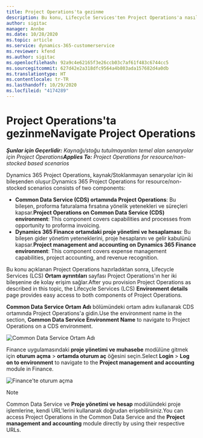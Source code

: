 ```yaml
---
title: Project Operations'ta gezinme
description: Bu konu, Lifecycle Services'ten Project Operations'a nasıl erişim yapılacağı hakkında bilgi sağlar.
author: sigitac
manager: Annbe
ms.date: 10/28/2020
ms.topic: article
ms.service: dynamics-365-customerservice
ms.reviewer: kfend
ms.author: sigitac
ms.openlocfilehash: 92a9c4e62165f3e26ccb03c7af61f483c6744cc5
ms.sourcegitcommit: 627d42e2a318dfc9564a4b803ada157682d4a0db
ms.translationtype: HT
ms.contentlocale: tr-TR
ms.lasthandoff: 10/29/2020
ms.locfileid: "4174289"
---
```

# <a name="navigate-project-operations"></a><span data-ttu-id="c744f-103">Project Operations'ta gezinme</span><span class="sxs-lookup"><span data-stu-id="c744f-103">Navigate Project Operations</span></span>

<span data-ttu-id="c744f-104">_**Şunlar için Geçerlidir:** Kaynağı/stoğu tutulmayanları temel alan senaryolar için Project Operations_</span><span class="sxs-lookup"><span data-stu-id="c744f-104">_**Applies To:** Project Operations for resource/non-stocked based scenarios_</span></span>

<span data-ttu-id="c744f-105">Dynamics 365 Project Operations, kaynak/Stoklanmayan senaryolar için iki bileşenden oluşur:</span><span class="sxs-lookup"><span data-stu-id="c744f-105">Dynamics 365 Project Operations for resource/non-stocked scenarios consists of two components:</span></span> 

 - <span data-ttu-id="c744f-106">**Common Data Service (CDS) ortamında Project Operations**: Bu bileşen, proforma faturalama fırsatına yönelik yetenekleri ve süreçleri kapsar.</span><span class="sxs-lookup"><span data-stu-id="c744f-106">**Project Operations on Common Data Service (CDS) environment**: This component covers capabilities and processes from opportunity to proforma invoicing.</span></span> 
 - <span data-ttu-id="c744f-107">**Dynamics 365 Finance ortamdaki proje yönetimi ve hesaplaması**: Bu bileşen gider yönetim yeteneklerini, proje hesaplarını ve gelir kabulünü kapsar.</span><span class="sxs-lookup"><span data-stu-id="c744f-107">**Project management and accounting on Dynamics 365 Finance environment**: This component covers expense management capabilities, project accounting, and revenue recognition.</span></span> 

<span data-ttu-id="c744f-108">Bu konu açıklanan Project Operations hazırladıktan sonra, Lifecycle Services (LCS) **Ortam ayrıntıları** sayfası Project Operations'ın her iki bileşenine de kolay erişim sağlar.</span><span class="sxs-lookup"><span data-stu-id="c744f-108">After you provision Project Operations as described in this topic, the Lifecycle Services (LCS) **Environment details** page provides easy access to both components of Project Operations.</span></span>  

<span data-ttu-id="c744f-109">**Common Data Service Ortam Adı** bölümündeki ortam adını kullanarak CDS ortamında Project Operations'a gidin.</span><span class="sxs-lookup"><span data-stu-id="c744f-109">Use the environment name in the section, **Common Data Service Environment Name** to navigate to Project Operations on a CDS environment.</span></span> 

  ![Common Data Service Ortam Adı](./media/environment-name.PNG)

<span data-ttu-id="c744f-111">Finance uygulamasındaki **proje yönetimi ve muhasebe** modülüne gitmek için **oturum açma** > **ortamda oturum aç** öğesini seçin.</span><span class="sxs-lookup"><span data-stu-id="c744f-111">Select **Login** > **Log on to environment** to navigate to the **Project management and accounting** module in Finance.</span></span>  

   ![Finance'te oturum açma](./media/environment-login.PNG)

> [!NOTE]
> <span data-ttu-id="c744f-113">Common Data Service ve **Proje yönetimi ve hesap** modülündeki proje işlemlerine, kendi URL'lerini kullanarak doğrudan erişebilirsiniz.</span><span class="sxs-lookup"><span data-stu-id="c744f-113">You can access Project Operations in the Common Data Service and the **Project management and accounting** module directly by using their respective URLs.</span></span> 
